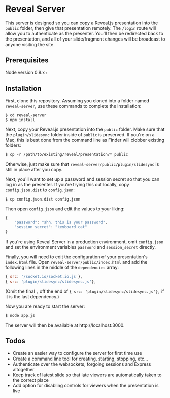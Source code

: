 # Reveal Server

This server is designed so you can copy a Reveal.js presentation into the `public` folder, then give that presentation remotely. The `/login` route will allow you to authenticate as the presenter. You'll then be redirected back to the presentation, and all of your slide/fragment changes will be broadcast to anyone visiting the site.

## Prerequisites

Node version 0.8.x+

## Installation

First, clone this repository. Assuming you cloned into a folder named `reveal-server`, use these commands to complete the installation:

```shell
$ cd reveal-server
$ npm install
```

Next, copy your Reveal.js presentation into the `public` folder. Make sure that the `plugin/slidesync` folder inside of `public` is preserved. If you're on a Mac, this is best done from the command line as Finder will clobber existing folders:

```shell
$ cp -r /path/to/existing/reveal/presentation/* public
```

Otherwise, just make sure that `reveal-server/public/plugin/slidesync` is still in place after you copy.

Next, you'll want to set up a password and session secret so that you can log in as the presenter. If you're trying this out locally, copy `config.json.dist` to `config.json`:

```shell
$ cp config.json.dist config.json
```

Then open `config.json` and edit the values to your liking:

```javascript
{
	"password": "shh, this is your password",
	"session_secret": "keyboard cat"
}
```

If you're using Reveal Server in a production environment, omit `config.json` and set the environment variables `password` and `session_secret` directly.

Finally, you will need to edit the configuration of your presentation's `index.html` file. Open `reveal-server/public/index.html` and add the following lines in the middle of the `dependencies` array:

```javascript
{ src: '/socket.io/socket.io.js'},
{ src: 'plugin/slidesync/slidesync.js'},
```

(Omit the final `,` off the end of `{ src: 'plugin/slidesync/slidesync.js'},` if it is the last dependency.)

Now you are ready to start the server:

```shell
$ node app.js
```

The server will then be available at http://localhost:3000.

## Todos

* Create an easier way to configure the server for first time use
* Create a command line tool for creating, starting, stopping, etc...
* Authenticate over the websockets, forgoing sessions and Express altogether
* Keep track of latest slide so that late viewers are automatically taken to the correct place
* Add option for disabling controls for viewers when the presentation is live
